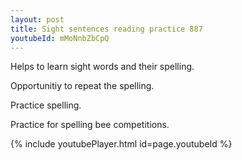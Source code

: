 ```yaml
---
layout: post
title: Sight sentences reading practice 887
youtubeId: mMoNnbZbCpQ
---
```

 
 
Helps to learn sight words and their spelling.

Opportunitiy to repeat the spelling. 

Practice spelling. 
 
Practice for spelling bee competitions. 
 
{% include youtubePlayer.html id=page.youtubeId %}
 
 
